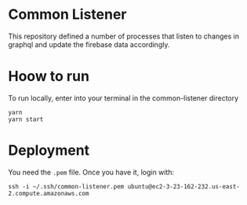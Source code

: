 # Common Listener

This repository defined a number of processes that listen to changes in graphql and update the firebase data accordingly.

# Hoow to run
To run locally, enter into your terminal in the common-listener directory
```
yarn
yarn start 
```


# Deployment

You need the `.pem` file. Once you have it, login with:

```ssh -i ~/.ssh/common-listener.pem ubuntu@ec2-3-23-162-232.us-east-2.compute.amazonaws.com```


